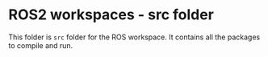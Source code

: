 # ROS2 workspaces - src folder

This folder is `src` folder for the ROS workspace. It contains all the packages to compile and run. 
